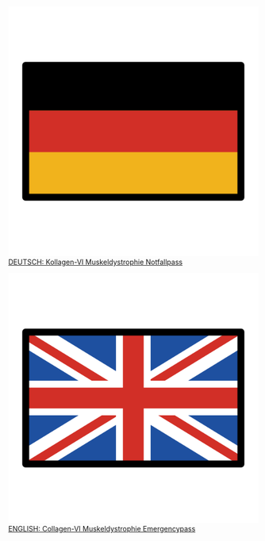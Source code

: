 [<img src="OpenMoji_flag_Germany_1F1E9-1F1EA_color.png">DEUTSCH: Kollagen-VI Muskeldystrophie Notfallpass  ](./german.md)  
  
  

[<img src="OpenMoji_flag_UK_1F1EC-1F1E7_color.png">ENGLISH: Collagen-VI Muskeldystrophie Emergencypass  ](./german.md)  